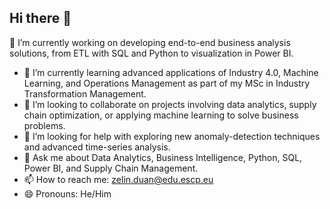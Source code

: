## Hi there 👋
 🔭 I’m currently working on developing end-to-end business analysis solutions, from ETL with SQL and Python to visualization in Power BI. 
- 🌱 I’m currently learning advanced applications of Industry 4.0, Machine Learning, and Operations Management as part of my MSc in Industry Transformation Management.
- 👯 I’m looking to collaborate on projects involving data analytics, supply chain optimization, or applying machine learning to solve business problems.
- 🤔 I’m looking for help with exploring new anomaly-detection techniques and advanced time-series analysis.
- 💬 Ask me about Data Analytics, Business Intelligence, Python, SQL, Power BI, and Supply Chain Management.
- 📫 How to reach me: zelin.duan@edu.escp.eu 
- 😄 Pronouns: He/Him
<!--
**loml-star/loml-star** is a ✨ _special_ ✨ repository because its `README.md` (this file) appears on your GitHub profile.

Here are some ideas to get you started:

-
*
- ⚡
-->
